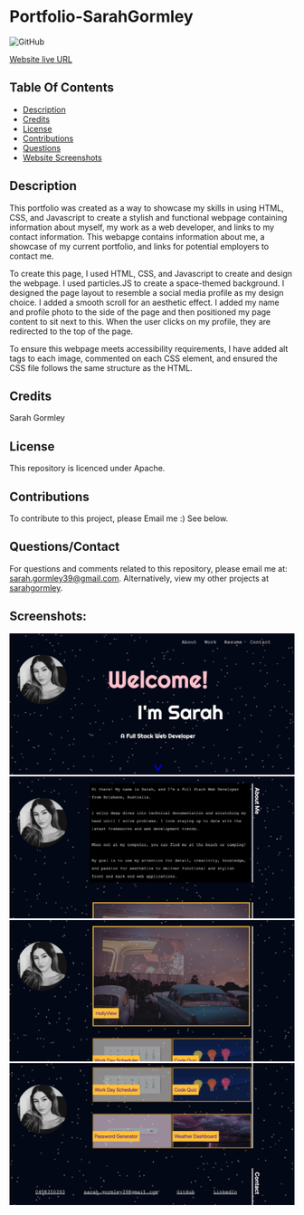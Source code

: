 # Portfolio-SarahGormley

![GitHub](https://img.shields.io/badge/license-Apache-yellow.svg)

[Website live URL](https://sarahgormley.github.io/Portfolio-SarahGormley/)

## Table Of Contents
* [Description](#description)
* [Credits](#credits)
* [License](#license)
* [Contributions](#contributions)
* [Questions](#questionscontact)
* [Website Screenshots](#screenshots)



## Description
This portfolio was created as a way to showcase my skills in using HTML, CSS, and Javascript  to create a stylish and functional webpage containing information about myself, my work as a web developer, and links to my contact information. This webapge contains information about me, a showcase of my current portfolio, and links for potential employers to contact me. 

To create this page, I used HTML, CSS, and Javascript to create and design the webpage. I used particles.JS to create a space-themed background. I designed the page layout to resemble a social media profile as my design choice. I added a smooth scroll for an aesthetic effect. I added my name and profile photo to the side of the page and then positioned my page content to sit next to this. When the user clicks on my profile, they are redirected to the top of the page.

To ensure this webpage meets accessibility requirements, I have added alt tags to each image, commented on each CSS element, and ensured the CSS file follows the same structure as the HTML. 

## Credits
Sarah Gormley

## License
This repository is licenced under Apache.

## Contributions
To contribute to this project, please Email me :) See below.


## Questions/Contact
For questions and comments related to this repository, please email me at: sarah.gormley39@gmail.com. Alternatively, view my other projects at [sarahgormley](https://github.com/sarahgormley).


## Screenshots:
![Screenshot 1](./Assets/Images/screenshot1.png)
![Screenshot 2](./Assets/Images/screenshot2.png)
![Screenshot 3](./Assets/Images/screenshot3.png)
![Screenshot 4](./Assets/Images/screenshot4.png)

